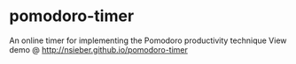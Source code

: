 # pomodoro-timer
An online timer for implementing the Pomodoro productivity technique
View demo @ http://nsieber.github.io/pomodoro-timer
